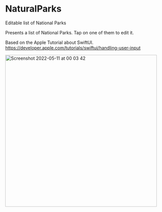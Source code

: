 # NaturalParks
Editable list of National Parks


Presents a list of National Parks. Tap on one of them to edit it.

Based on the Apple Tutorial about SwiftUI.
https://developer.apple.com/tutorials/swiftui/handling-user-input

<img width="480" alt="Screenshot 2022-05-11 at 00 03 42" src="https://user-images.githubusercontent.com/905975/167738716-64759608-7f47-4c20-a8f8-b6255b9a85d3.png">
